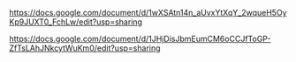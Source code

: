 https://docs.google.com/document/d/1wXSAtn14n_aUvxYtXqY_2wqueH5OyKp9JUXT0_FchLw/edit?usp=sharing


https://docs.google.com/document/d/1JHjDisJbmEumCM6oCCJfToGP-ZfTsLAhJNkcytWuKm0/edit?usp=sharing
